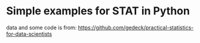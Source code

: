 # Simple examples for STAT in Python 



data and some code is from: https://github.com/gedeck/practical-statistics-for-data-scientists

